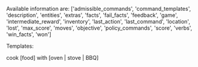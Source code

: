 Available information are: ['admissible_commands', 'command_templates', 'description', 'entities', 'extras', 'facts', 'fail_facts', 'feedback', 'game', 'intermediate_reward', 'inventory', 'last_action', 'last_command', 'location', 'lost', 'max_score', 'moves', 'objective', 'policy_commands', 'score', 'verbs', 'win_facts', 'won']

Templates:

cook [food] with [oven | stove | BBQ]